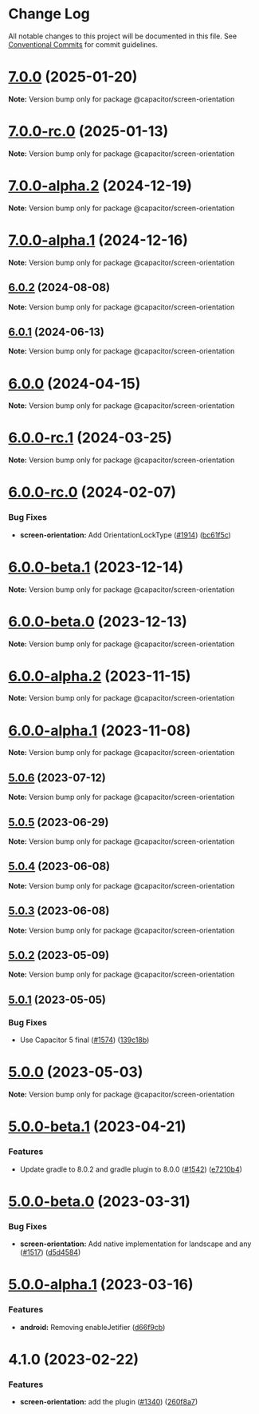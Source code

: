 # Change Log

All notable changes to this project will be documented in this file.
See [Conventional Commits](https://conventionalcommits.org) for commit guidelines.

# [7.0.0](https://github.com/ionic-team/capacitor-plugins/compare/@capacitor/screen-orientation@7.0.0-rc.0...@capacitor/screen-orientation@7.0.0) (2025-01-20)

**Note:** Version bump only for package @capacitor/screen-orientation

# [7.0.0-rc.0](https://github.com/ionic-team/capacitor-plugins/compare/@capacitor/screen-orientation@7.0.0-alpha.2...@capacitor/screen-orientation@7.0.0-rc.0) (2025-01-13)

**Note:** Version bump only for package @capacitor/screen-orientation

# [7.0.0-alpha.2](https://github.com/ionic-team/capacitor-plugins/compare/@capacitor/screen-orientation@7.0.0-alpha.1...@capacitor/screen-orientation@7.0.0-alpha.2) (2024-12-19)

**Note:** Version bump only for package @capacitor/screen-orientation

# [7.0.0-alpha.1](https://github.com/ionic-team/capacitor-plugins/compare/@capacitor/screen-orientation@6.0.2...@capacitor/screen-orientation@7.0.0-alpha.1) (2024-12-16)

**Note:** Version bump only for package @capacitor/screen-orientation

## [6.0.2](https://github.com/ionic-team/capacitor-plugins/compare/@capacitor/screen-orientation@6.0.1...@capacitor/screen-orientation@6.0.2) (2024-08-08)

**Note:** Version bump only for package @capacitor/screen-orientation

## [6.0.1](https://github.com/ionic-team/capacitor-plugins/compare/@capacitor/screen-orientation@6.0.0...@capacitor/screen-orientation@6.0.1) (2024-06-13)

**Note:** Version bump only for package @capacitor/screen-orientation

# [6.0.0](https://github.com/ionic-team/capacitor-plugins/compare/@capacitor/screen-orientation@6.0.0-rc.1...@capacitor/screen-orientation@6.0.0) (2024-04-15)

**Note:** Version bump only for package @capacitor/screen-orientation

# [6.0.0-rc.1](https://github.com/ionic-team/capacitor-plugins/compare/@capacitor/screen-orientation@6.0.0-rc.0...@capacitor/screen-orientation@6.0.0-rc.1) (2024-03-25)

**Note:** Version bump only for package @capacitor/screen-orientation

# [6.0.0-rc.0](https://github.com/ionic-team/capacitor-plugins/compare/@capacitor/screen-orientation@6.0.0-beta.1...@capacitor/screen-orientation@6.0.0-rc.0) (2024-02-07)

### Bug Fixes

- **screen-orientation:** Add OrientationLockType ([#1914](https://github.com/ionic-team/capacitor-plugins/issues/1914)) ([bc61f5c](https://github.com/ionic-team/capacitor-plugins/commit/bc61f5cd82fecb11fa039919f555d5b2596071ab))

# [6.0.0-beta.1](https://github.com/ionic-team/capacitor-plugins/compare/@capacitor/screen-orientation@6.0.0-beta.0...@capacitor/screen-orientation@6.0.0-beta.1) (2023-12-14)

**Note:** Version bump only for package @capacitor/screen-orientation

# [6.0.0-beta.0](https://github.com/ionic-team/capacitor-plugins/compare/@capacitor/screen-orientation@6.0.0-alpha.2...@capacitor/screen-orientation@6.0.0-beta.0) (2023-12-13)

**Note:** Version bump only for package @capacitor/screen-orientation

# [6.0.0-alpha.2](https://github.com/ionic-team/capacitor-plugins/compare/@capacitor/screen-orientation@6.0.0-alpha.1...@capacitor/screen-orientation@6.0.0-alpha.2) (2023-11-15)

**Note:** Version bump only for package @capacitor/screen-orientation

# [6.0.0-alpha.1](https://github.com/ionic-team/capacitor-plugins/compare/@capacitor/screen-orientation@5.0.6...@capacitor/screen-orientation@6.0.0-alpha.1) (2023-11-08)

**Note:** Version bump only for package @capacitor/screen-orientation

## [5.0.6](https://github.com/ionic-team/capacitor-plugins/compare/@capacitor/screen-orientation@5.0.5...@capacitor/screen-orientation@5.0.6) (2023-07-12)

**Note:** Version bump only for package @capacitor/screen-orientation

## [5.0.5](https://github.com/ionic-team/capacitor-plugins/compare/@capacitor/screen-orientation@5.0.4...@capacitor/screen-orientation@5.0.5) (2023-06-29)

**Note:** Version bump only for package @capacitor/screen-orientation

## [5.0.4](https://github.com/ionic-team/capacitor-plugins/compare/@capacitor/screen-orientation@5.0.3...@capacitor/screen-orientation@5.0.4) (2023-06-08)

**Note:** Version bump only for package @capacitor/screen-orientation

## [5.0.3](https://github.com/ionic-team/capacitor-plugins/compare/@capacitor/screen-orientation@5.0.2...@capacitor/screen-orientation@5.0.3) (2023-06-08)

**Note:** Version bump only for package @capacitor/screen-orientation

## [5.0.2](https://github.com/ionic-team/capacitor-plugins/compare/@capacitor/screen-orientation@5.0.1...@capacitor/screen-orientation@5.0.2) (2023-05-09)

**Note:** Version bump only for package @capacitor/screen-orientation

## [5.0.1](https://github.com/ionic-team/capacitor-plugins/compare/@capacitor/screen-orientation@5.0.0...@capacitor/screen-orientation@5.0.1) (2023-05-05)

### Bug Fixes

- Use Capacitor 5 final ([#1574](https://github.com/ionic-team/capacitor-plugins/issues/1574)) ([139c18b](https://github.com/ionic-team/capacitor-plugins/commit/139c18b86a11d31246e952d1a74335ff8ce5dbc2))

# [5.0.0](https://github.com/ionic-team/capacitor-plugins/compare/@capacitor/screen-orientation@5.0.0-beta.1...@capacitor/screen-orientation@5.0.0) (2023-05-03)

**Note:** Version bump only for package @capacitor/screen-orientation

# [5.0.0-beta.1](https://github.com/ionic-team/capacitor-plugins/compare/@capacitor/screen-orientation@5.0.0-beta.0...@capacitor/screen-orientation@5.0.0-beta.1) (2023-04-21)

### Features

- Update gradle to 8.0.2 and gradle plugin to 8.0.0 ([#1542](https://github.com/ionic-team/capacitor-plugins/issues/1542)) ([e7210b4](https://github.com/ionic-team/capacitor-plugins/commit/e7210b47867644f5983e37acdbf0247214ec232d))

# [5.0.0-beta.0](https://github.com/ionic-team/capacitor-plugins/compare/@capacitor/screen-orientation@5.0.0-alpha.1...@capacitor/screen-orientation@5.0.0-beta.0) (2023-03-31)

### Bug Fixes

- **screen-orientation:** Add native implementation for landscape and any ([#1517](https://github.com/ionic-team/capacitor-plugins/issues/1517)) ([d5d4584](https://github.com/ionic-team/capacitor-plugins/commit/d5d4584a2f2f17ea80fd6d6139991ecc6edbd4c8))

# [5.0.0-alpha.1](https://github.com/ionic-team/capacitor-plugins/compare/@capacitor/screen-orientation@4.1.0...@capacitor/screen-orientation@5.0.0-alpha.1) (2023-03-16)

### Features

- **android:** Removing enableJetifier ([d66f9cb](https://github.com/ionic-team/capacitor-plugins/commit/d66f9cbd9da7e3b1d8c64ca6a5b45156867d4a04))

# 4.1.0 (2023-02-22)

### Features

- **screen-orientation:** add the plugin ([#1340](https://github.com/ionic-team/capacitor-plugins/issues/1340)) ([260f8a7](https://github.com/ionic-team/capacitor-plugins/commit/260f8a79c8363b71ffdb5ace20727e540f2d0520))
